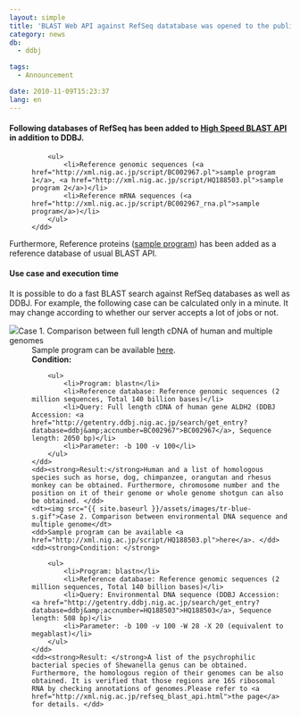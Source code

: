 ```yaml
---
layout: simple
title: 'BLAST Web API against RefSeq datatabase was opened to the public from WABI'
category: news
db:
  - ddbj

tags:
  - Announcement

date: 2010-11-09T15:23:37
lang: en
---
```


<h4>Following databases of RefSeq has been added to <a href="/news/archive-e.html?y=2009#090813">High Speed BLAST API</a> in addition to DDBJ.</h4>

<dl>
    <dd>

        <ul>
            <li>Reference genomic sequences (<a href="http://xml.nig.ac.jp/script/BC002967.pl">sample program 1</a>, <a href="http://xml.nig.ac.jp/script/HQ188503.pl">sample program 2</a>)</li>
            <li>Reference mRNA sequences (<a href="http://xml.nig.ac.jp/script/BC002967_rna.pl">sample program</a>)</li>
        </ul>
    </dd>
</dl>Furthermore, Reference proteins (<a href="http://xml.nig.ac.jp/script/AAH02967.pl">sample program</a>) has been added as a reference database of usual BLAST API.

<h4>Use case and execution time</h4>It is possible to do a fast BLAST search against RefSeq databases as well as DDBJ. For example, the following case can be calculated only in a minute. It may change according to whether our server accepts a lot of jobs or not.

<dl>
    <dt><img src="{{ site.baseurl }}/assets/images/tr-blue-s.gif">Case 1. Comparison between full length cDNA of human and multiple genomes</dt>
    <dd>Sample program can be available <a href="http://xml.nig.ac.jp/script/BC002967.pl">here</a>.</dd>
    <dd><strong>Condition: </strong>

        <ul>
            <li>Program: blastn</li>
            <li>Reference database: Reference genomic sequences (2 million sequences, Total 140 billion bases)</li>
            <li>Query: Full length cDNA of human gene ALDH2 (DDBJ Accession: <a href="http://getentry.ddbj.nig.ac.jp/search/get_entry?database=ddbj&amp;accnumber=BC002967">BC002967</a>, Sequence length: 2050 bp)</li>
            <li>Parameter: -b 100 -v 100</li>
        </ul>
    </dd>
    <dd><strong>Result:</strong>Human and a list of homologous species such as horse, dog, chimpanzee, orangutan and rhesus monkey can be obtained. Furthermore, chromosome number and the position on it of their genome or whole genome shotgun can also be obtained. </dd>
    <dt><img src="{{ site.baseurl }}/assets/images/tr-blue-s.gif">Case 2. Comparison between environmental DNA sequence and multiple genome</dt>
    <dd>Sample program can be available <a href="http://xml.nig.ac.jp/script/HQ188503.pl">here</a>. </dd>
    <dd><strong>Condition: </strong>

        <ul>
            <li>Program: blastn</li>
            <li>Reference database: Reference genomic sequences (2 million sequences, Total 140 billion bases)</li>
            <li>Query: Environmental DNA sequence (DDBJ Accession: <a href="http://getentry.ddbj.nig.ac.jp/search/get_entry?database=ddbj&amp;accnumber=HQ188503">HQ188503</a>, Sequence length: 508 bp)</li>
            <li>Parameter: -b 100 -v 100 -W 28 -X 20 (equivalent to megablast)</li>
        </ul>
    </dd>
    <dd><strong>Result: </strong>A list of the psychrophilic bacterial species of Shewanella genus can be obtained. Furthermore, the homologous region of their genomes can be also obtained. It is verified that those regions are 16S ribosomal RNA by checking annotations of genomes.Please refer to <a href="http://xml.nig.ac.jp/refseq_blast_api.html">the page</a> for details. </dd>
</dl>
